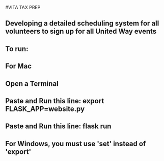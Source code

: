 #VITA TAX PREP
## Developing a detailed scheduling system for all volunteers to sign up for all United Way events

## To run:
## For Mac
## Open a Terminal
## Paste and Run this line: export FLASK_APP=website.py
## Paste and Run this line: flask run
## For Windows, you must use 'set' instead of 'export'
